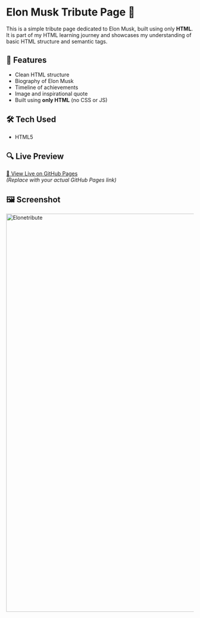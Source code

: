 # Elon Musk Tribute Page 🚀

This is a simple tribute page dedicated to Elon Musk, built using only **HTML**.  
It is part of my HTML learning journey and showcases my understanding of basic HTML structure and semantic tags.

## 📌 Features

- Clean HTML structure
- Biography of Elon Musk
- Timeline of achievements
- Image and inspirational quote
- Built using **only HTML** (no CSS or JS)

## 🛠️ Tech Used

- HTML5

## 🔍 Live Preview

[🔗 View Live on GitHub Pages](https://your-github-username.github.io/elon-musk-tribute-page/)  
*(Replace with your actual GitHub Pages link)*

## 🖼️ Screenshot
<img width="1919" height="1067" alt="Elonetribute" src="https://github.com/user-attachments/assets/a7e682fb-d5b2-4dd0-a6e3-be05b2065a38" />
